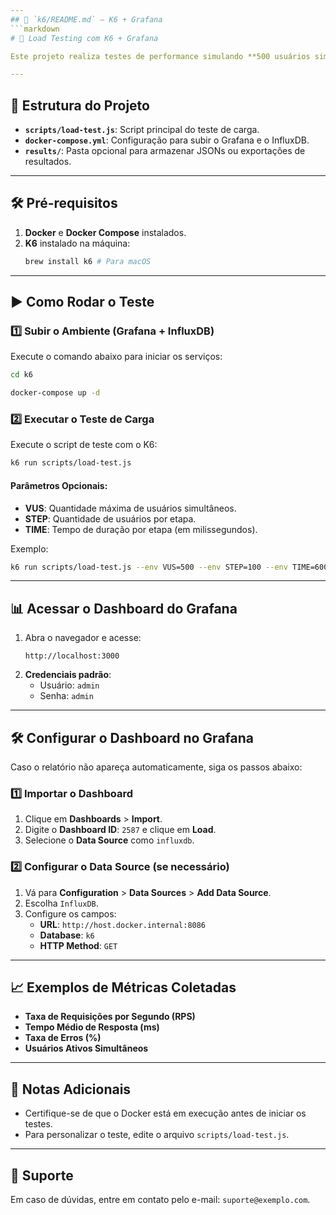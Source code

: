 ```yaml
---
## 📄 `k6/README.md` – K6 + Grafana
```markdown
# 🚀 Load Testing com K6 + Grafana

Este projeto realiza testes de performance simulando **500 usuários simultâneos por 5 minutos**, com os dados enviados para o **InfluxDB** e visualizados no **Grafana**.

---
```


## 📂 Estrutura do Projeto

- **`scripts/load-test.js`**: Script principal do teste de carga.
- **`docker-compose.yml`**: Configuração para subir o Grafana e o InfluxDB.
- **`results/`**: Pasta opcional para armazenar JSONs ou exportações de resultados.

---

## 🛠️ Pré-requisitos

1. **Docker** e **Docker Compose** instalados.
2. **K6** instalado na máquina:
   ```bash
   brew install k6 # Para macOS
   ```

---

## ▶️ Como Rodar o Teste

### 1️⃣ Subir o Ambiente (Grafana + InfluxDB)

Execute o comando abaixo para iniciar os serviços:
```bash
cd k6

docker-compose up -d
```

### 2️⃣ Executar o Teste de Carga

Execute o script de teste com o K6:
```bash
k6 run scripts/load-test.js
```

#### Parâmetros Opcionais:
- **VUS**: Quantidade máxima de usuários simultâneos.
- **STEP**: Quantidade de usuários por etapa.
- **TIME**: Tempo de duração por etapa (em milissegundos).

Exemplo:
```bash
k6 run scripts/load-test.js --env VUS=500 --env STEP=100 --env TIME=60000
```

---

## 📊 Acessar o Dashboard do Grafana

1. Abra o navegador e acesse:
   ```
   http://localhost:3000
   ```
2. **Credenciais padrão**:
   - Usuário: `admin`
   - Senha: `admin`

---

## 🛠️ Configurar o Dashboard no Grafana

Caso o relatório não apareça automaticamente, siga os passos abaixo:

### 1️⃣ Importar o Dashboard
1. Clique em **Dashboards** > **Import**.
2. Digite o **Dashboard ID**: `2587` e clique em **Load**.
3. Selecione o **Data Source** como `influxdb`.

### 2️⃣ Configurar o Data Source (se necessário)
1. Vá para **Configuration** > **Data Sources** > **Add Data Source**.
2. Escolha `InfluxDB`.
3. Configure os campos:
   - **URL**: `http://host.docker.internal:8086`
   - **Database**: `k6`
   - **HTTP Method**: `GET`

---

## 📈 Exemplos de Métricas Coletadas

- **Taxa de Requisições por Segundo (RPS)**
- **Tempo Médio de Resposta (ms)**
- **Taxa de Erros (%)**
- **Usuários Ativos Simultâneos**

---

## 📝 Notas Adicionais

- Certifique-se de que o Docker está em execução antes de iniciar os testes.
- Para personalizar o teste, edite o arquivo `scripts/load-test.js`.

---

## 📧 Suporte

Em caso de dúvidas, entre em contato pelo e-mail: `suporte@exemplo.com`.
````
